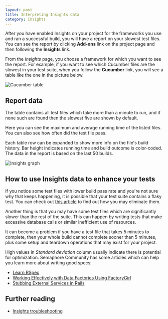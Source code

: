 ```yaml
---
layout: post
title: Interpreting Insights data
category: Insights
---
```


After you have enabled Insights on your project for the frameworks you use and
ran a successful build, you will have a report on your slowest test files. You
can see the report by clicking **Add-ons** link on the project page and then
following the **Insights** link.

From the _Insights_ page, you choose a framework for which you want to see the
report. For example, if you want to see which Cucumber files are the slowest in
your test suite, when you follow the **Cucumber** link, you will see a table
like the one in the picture below.

<img src="/docs/assets/img/insights/cucumber_table.png" alt="Cucumber
table" class="img-responsive img-bordered">

## Report data
The table contains all test files which take more than a minute to run, and if
none such are found then the slowest five are shown by default.

Here you can see the maximum and average running time of the listed files. You
can also see how often did the test file pass.

Each table row can be expanded to show more info on the file's build history.
Bar height indicates running time and build outcome is color-coded. The data
in the report is based on the last 50 builds.

<img src="/docs/assets/img/insights/insights_graph.png" alt="Insights
graph" class="img-responsive img-bordered">

## How to use Insights data to enhance your tests
If you notice some test files with lower build pass rate and you're not sure
why that keeps happening, it is possible that your test suite contains a flaky
test. You can check out [this
article](https://semaphoreci.com/community/tutorials/how-to-deal-with-and-eliminate-flaky-tests)
to find out how you may eliminate them.

Another thing is that you may have some test files which are significantly
slower than the rest of the suite. This can happen by writing tests that make
excessive database calls or similar inefficient use of resources.

It can become a problem if you have a test file that takes 5 minutes to
complete, then your whole build cannot complete sooner than 5 minutes, plus
some setup and teardown operations that may exist for your project.

High values in _Standard deviation_ column usually indicate there is potential
for optimization. Semaphore Community has some articles which can help you
learn more about writing good specs:

- [Learn RSpec](https://semaphoreci.com/community/series/learn-rspec)
- [Working Effectively with Data Factories Using
FactoryGirl](https://semaphoreci.com/community/tutorials/working-effectively-with-data-factories-using-factorygirl)
- [Stubbing External Services in
Rails](https://semaphoreci.com/community/tutorials/stubbing-external-services-in-rails)

## Further reading
- [Insights troubleshooting](/docs/insights/insights-troubleshooting.html)
